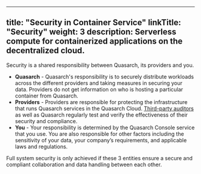 
---
title: "Security in Container Service"
linkTitle: "Security"
weight: 3
description: Serverless compute for containerized applications on the decentralized cloud.
---

Security is a shared responsibility between Quasarch, its providers and you.
* **Quasarch** - Quasarch's responsibility is to securely distribute workloads across the different providers and taking measures in securing your data. Providers do not get information on who is hosting a particular container from Quasarch.
* **Providers** - Providers are responsible for protecting the infrastructure that runs Quasarch services in the Quasarch Cloud. [Third-party auditors]() as well as Quasarch regularly test and verify the effectiveness of their security and compliance.
* **You** - Your responsibility is determined by the Quasarch Console service that you use. You are also responsible for other factors including the sensitivity of your data, your company’s requirements, and applicable laws and regulations.

Full system security is only achieved if these 3 entities ensure a secure and compliant collaboration and data handling between each other.
